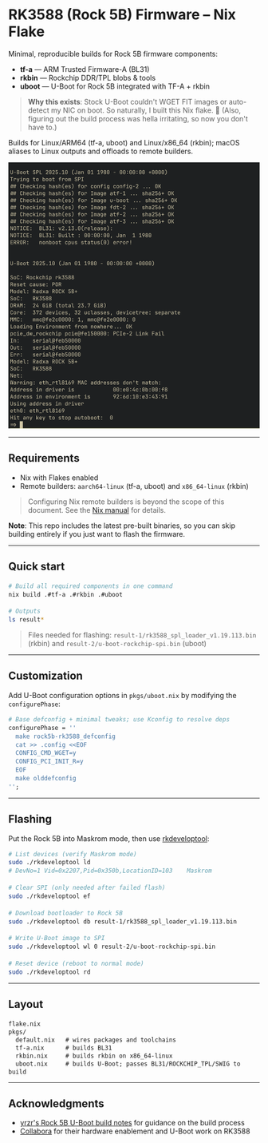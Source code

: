 # RK3588 (Rock 5B) Firmware – Nix Flake

Minimal, reproducible builds for Rock 5B firmware components:

* **tf-a** — ARM Trusted Firmware-A (BL31)
* **rkbin** — Rockchip DDR/TPL blobs & tools
* **uboot** — U-Boot for Rock 5B integrated with TF-A + rkbin

> **Why this exists**: Stock U-Boot couldn't WGET FIT images or auto-detect my NIC on boot. So naturally, I built this Nix flake. 🚀 (Also, figuring out the build process was hella irritating, so now you don't have to.)

Builds for Linux/ARM64 (tf-a, uboot) and Linux/x86_64 (rkbin); macOS aliases to Linux outputs and offloads to remote builders.

![Rock 5B U-Boot](rock5b-uboot.png)

---

## Requirements

* Nix with Flakes enabled
* Remote builders: `aarch64-linux` (tf-a, uboot) and `x86_64-linux` (rkbin)

> Configuring Nix remote builders is beyond the scope of this document. See the [Nix manual](https://nixos.org/manual/nix/stable/advanced-topics/distributed-builds.html) for details.

**Note**: This repo includes the latest pre-built binaries, so you can skip building entirely if you just want to flash the firmware.

---

## Quick start

```bash
# Build all required components in one command
nix build .#tf-a .#rkbin .#uboot

# Outputs
ls result*
```

> Files needed for flashing: `result-1/rk3588_spl_loader_v1.19.113.bin` (rkbin) and `result-2/u-boot-rockchip-spi.bin` (uboot)

---

## Customization

Add U-Boot configuration options in `pkgs/uboot.nix` by modifying the `configurePhase`:

```nix
# Base defconfig + minimal tweaks; use Kconfig to resolve deps
configurePhase = ''
  make rock5b-rk3588_defconfig
  cat >> .config <<EOF
  CONFIG_CMD_WGET=y
  CONFIG_PCI_INIT_R=y
  EOF
  make olddefconfig
'';
```

---

## Flashing

Put the Rock 5B into Maskrom mode, then use [rkdeveloptool](https://github.com/rockchip-linux/rkdeveloptool):

```bash
# List devices (verify Maskrom mode)
sudo ./rkdeveloptool ld
# DevNo=1 Vid=0x2207,Pid=0x350b,LocationID=103    Maskrom

# Clear SPI (only needed after failed flash)
sudo ./rkdeveloptool ef

# Download bootloader to Rock 5B
sudo ./rkdeveloptool db result-1/rk3588_spl_loader_v1.19.113.bin

# Write U-Boot image to SPI
sudo ./rkdeveloptool wl 0 result-2/u-boot-rockchip-spi.bin

# Reset device (reboot to normal mode)
sudo ./rkdeveloptool rd
```

---

## Layout

```
flake.nix
pkgs/
  default.nix   # wires packages and toolchains
  tf-a.nix      # builds BL31
  rkbin.nix     # builds rkbin on x86_64-linux
  uboot.nix     # builds U-Boot; passes BL31/ROCKCHIP_TPL/SWIG to build
```

---

## Acknowledgments

* [yrzr's Rock 5B U-Boot build notes](https://yrzr.github.io/notes-build-uboot-for-rock5b/#fn:6) for guidance on the build process
* [Collabora](https://www.collabora.com/) for their hardware enablement and U-Boot work on RK3588
